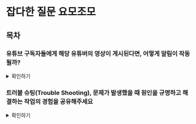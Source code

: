 # 잡다한 질문 요모조모

## 목차

### 유튜브 구독자들에게 해당 유튜버의 영상이 게시된다면, 어떻게 알림이 작동될까?

<details>
    <summary>확인하기</summary>
</details>

### 트러블 슈팅(Trouble Shooting), 문제가 발생했을 때 원인을 규명하고 해결하는 작업의 경험을 공유해주세요

<details>
    <summary>확인하기</summary>
</details>
